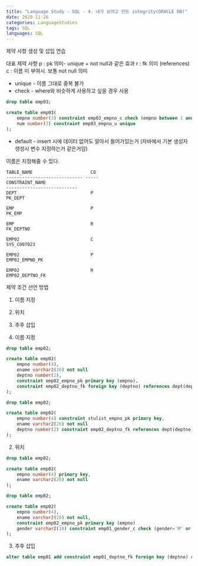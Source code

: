 ```yaml
---
title: "Language Study - SQL - 4. 내가 보려고 만든 integrity(ORACLE DB)"
date: 2020-11-26
categories: LanguageStudies
tags: SQL
languages: SQL
---
```


제약 사항 생성 및 삽입 연습

대표 제약 사항
p : pk 의미- unique + not null과 같은 효과
r : fk 의미 (references)
c : 이름 미 부여시. 보통 not null 의미

+ unique - 이름 그대로 중복 불가
+ check - where와 비슷하게 사용하고 싶을 경우 사용

```sql
drop table emp03;

create table emp03(
	empno number(3) constraint emp03_empno_c check (empno between 1 and 100),
    num number(3) constraint emp03_empno_u unique
);
```

+ default - insert 시에 데이터 없어도 알아서 들어가있는거 (자바에서 기본 생성자 생성시 변수 지정하는거 같은거임)

이름은 지정해줄 수 있다.

	TABLE_NAME                      CO
	----------------------------- -----
	CONSTRAINT_NAME
	---------------------------
	DEPT                            P
	PK_DEPT

	EMP                             P
	PK_EMP

	EMP                             R
	FK_DEPTNO

	EMP02                           C
	SYS_C007023

	EMP02                           P
	EMP02_EMPNO_PK

	EMP02                           R
	EMP02_DEPTNO_FK


제약 조건 선언 방법

1. 이름 지정
2. 위치
3. 추후 삽입

1. 이름 지정

```sql
drop table emp02;

create table emp02(
	empno number(4),
	ename varchar2(20) not null
    deptno number(2),
    constraint emp02_empno_pk primary key (empno),
    constraint emp02_deptno_fk foreign key (deptno) references dept(deptno)
);
```

```sql
drop table emp02;

create table emp02(
	empno number(4) constraint stulist_empno_pk primary key,
	ename varchar2(20) not null
    deptno number(2) constraint emp02_deptno_fk references dept(deptno)
);
```


2. 위치

```sql
drop table emp02;

create table emp02(
	empno number(4) primary key,
	ename varchar2(20) not null
);
```


```sql
drop table emp02;

create table emp02(
	empno number(4),
	ename varchar2(20) not null, 
	constraint emp02_empno_pk primary key (empno)
    gender varchar2(10) constraint emp01_gender_c check (gender='M' or gender='F')
);
```

3. 추후 삽입

```sql
alter table emp01 add constraint emp01_deptno_fk foreign key (deptno) references dept01(deptno);
```